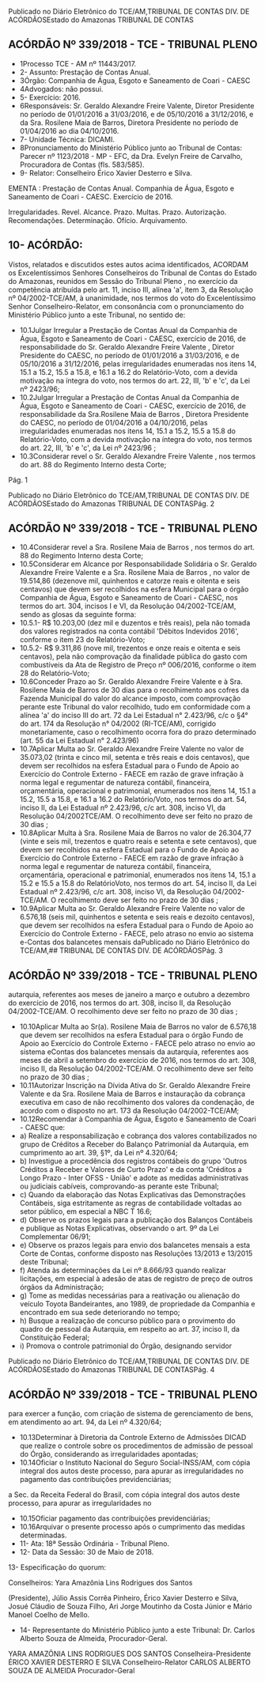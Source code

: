 Publicado  no  Diário Eletrônico do TCE/AM,TRIBUNAL DE CONTAS DIV. DE  ACÓRDÃOSEstado do Amazonas TRIBUNAL DE CONTAS

## ACÓRDÃO Nº 339/2018 - TCE - TRIBUNAL PLENO

- 1Processo TCE - AM nº 11443/2017.
- 2- Assunto: Prestação de Contas Anual.
- 3Órgão: Companhia de Água, Esgoto e Saneamento de Coari - CAESC
- 4Advogados: não possui.
- 5- Exercício: 2016.
- 6Responsáveis: Sr. Geraldo Alexandre Freire Valente, Diretor Presidente no período de 01/01/2016 a 31/03/2016, e de 05/10/2016 a 31/12/2016, e da Sra. Rosilene Maia de Barros, Diretora Presidente no período de 01/04/2016 ao dia 04/10/2016.
- 7- Unidade Técnica: DICAMI.
- 8Pronunciamento do Ministério Público junto ao Tribunal de Contas: Parecer nº 1123/2018 - MP - EFC, da Dra. Evelyn Freire de Carvalho, Procuradora de Contas (fls. 583/585).
- 9- Relator: Conselheiro Érico Xavier Desterro e Silva.

EMENTA :  Prestação  de  Contas  Anual.  Companhia de Água, Esgoto e Saneamento de Coari - CAESC. Exercício de 2016.

Irregularidades. Revel. Alcance. Prazo. Multas. Prazo. Autorização. Recomendações. Determinação. Ofício. Arquivamento.

## 10- ACÓRDÃO:

Vistos, relatados e discutidos estes autos acima identificados, ACORDAM os Excelentíssimos Senhores Conselheiros do Tribunal de Contas do Estado do Amazonas,  reunidos  em  Sessão  do Tribunal  Pleno ,  no  exercício  da  competência atribuída pelo art. 11, inciso III, alínea 'a', item 3, da Resolução nº 04/2002-TCE/AM, à unanimidade, nos termos do voto do Excelentíssimo Senhor Conselheiro-Relator, em consonância com  o  pronunciamento  do  Ministério  Público  junto  a  este  Tribunal,  no sentido de:

- 10.1Julgar Irregular a Prestação de Contas Anual da Companhia de Água,  Esgoto  e  Saneamento  de  Coari  -  CAESC,  exercício  de 2016,  de  responsabilidade  do Sr.  Geraldo  Alexandre  Freire Valente , Diretor Presidente do CAESC, no período de 01/01/2016 a 31/03/2016, e de 05/10/2016 a 31/12/2016, pelas irregularidades  enumeradas  nos  itens  14,  15.1  a  15.2,  15.5  a 15.8, e 16.1 a 16.2 do Relatório-Voto, com a devida motivação na íntegra  do  voto,  nos  termos  do  art.  22,  III,  'b'  e  'c',  da  Lei  nº 2423/96;
- 10.2Julgar Irregular a Prestação de Contas Anual da Companhia de Água,  Esgoto  e  Saneamento  de  Coari  -  CAESC,  exercício  de 2016,  de  responsabilidade  da Sra.Rosilene  Maia  de  Barros , Diretora  Presidente  do  CAESC,  no  período  de  01/04/2016  a 04/10/2016, pelas irregularidades enumeradas nos itens 14, 15.1 a 15.2, 15.5 a 15.8 do Relatório-Voto, com a devida motivação na íntegra  do  voto,  nos  termos  do  art.  22,  III,  'b'  e  'c',  da  Lei  nº 2423/96 ;
- 10.3Considerar revel o Sr.  Geraldo Alexandre Freire Valente ,  nos termos do art. 88 do Regimento Interno desta Corte;

Pág. 1

Publicado  no  Diário Eletrônico do TCE/AM,TRIBUNAL DE CONTAS DIV. DE  ACÓRDÃOSEstado do Amazonas TRIBUNAL DE CONTASPág. 2

## ACÓRDÃO Nº 339/2018 - TCE - TRIBUNAL PLENO

- 10.4Considerar revel a Sra.  Rosilene Maia de Barros ,  nos  termos do art. 88 do Regimento Interno desta Corte;
- 10.5Considerar  em  Alcance por  Responsabilidade  Solidária o  Sr. Geraldo Alexandre Freire Valente e a Sra. Rosilene Maia de Barros , no  valor  de 19.514,86 (dezenove  mil,  quinhentos  e catorze reais e oitenta e seis centavos) que devem ser recolhidos na esfera Municipal para o órgão Companhia de Água, Esgoto e Saneamento de Coari - CAESC, nos termos do art. 304, incisos I e VI, da  Resolução  04/2002-TCE/AM,  sendo  as  glosas  da seguinte forma:
- 10.5.1- R$ 10.203,00 (dez mil e duzentos e três reais), pela não tomada dos valores registrados na conta contábil 'Débitos Indevidos 2016', conforme o item 23 do Relatório-Voto;
- 10.5.2- R$ 9.311,86 (nove mil, trezentos e onze reais e oitenta e seis centavos), pela não comprovação da finalidade pública do gasto com combustíveis da Ata de Registro de Preço nº 006/2016, conforme o item 28 do Relatório-Voto;
- 10.6Conceder Prazo ao Sr. Geraldo Alexandre Freire Valente e à Sra. Rosilene Maia de Barros de 30 dias para o recolhimento aos  cofres  da  Fazenda  Municipal  do  valor  do  alcance  imposto, com comprovação perante este Tribunal do valor recolhido, tudo em conformidade com a alínea 'a' do inciso III do art. 72  da Lei Estadual  n°  2.423/96,  c/c  o  §4°  do  art.  174  da  Resolução  n° 04/2002 (RI-TCE/AM), corrigido monetariamente, caso o recolhimento  ocorra  fora  do  prazo  determinado  (art.  55  da  Lei Estadual n° 2.423/96)
- 10.7Aplicar Multa ao Sr. Geraldo Alexandre Freire Valente no valor de 35.073,02 (trinta e  cinco  mil,  setenta  e  três  reais  e  dois centavos), que devem ser recolhidos na esfera Estadual  para o Fundo de Apoio ao Exercício do Controle Externo  - FAECE em razão de grave infração à norma legal e regumentar de natureza contábil, financeira, orçamentária, operacional e patrimonial, enumerados nos itens 14, 15.1 a 15.2, 15.5 a 15.8, e 16.1 a 16.2 do Relatório/Voto, nos termos do art. 54, inciso II, da Lei Estadual nº 2.423/96,  c/c  art.  308,  inciso  VI,  da  Resolução  04/2002TCE/AM. O recolhimento deve ser feito no prazo de 30 dias ;
- 10.8Aplicar  Multa à Sra.  Rosilene  Maia  de  Barros no  valor  de 26.304,77 (vinte  e  seis  mil,  trezentos  e  quatro  reais  e  setenta  e sete centavos), que devem ser recolhidos na esfera Estadual para o Fundo de Apoio ao Exercício do Controle Externo - FAECE em razão de grave infração à norma legal e regumentar de natureza contábil, financeira, orçamentária, operacional e patrimonial, enumerados nos itens 14, 15.1 a 15.2 e 15.5 a 15.8 do RelatórioVoto, nos termos do art. 54, inciso II, da Lei Estadual nº 2.423/96, c/c art. 308, inciso VI, da Resolução 04/2002-TCE/AM. O recolhimento deve ser feito no prazo de 30 dias ;
- 10.9Aplicar Multa ao Sr. Geraldo Alexandre Freire Valente no valor de 6.576,18 (seis mil, quinhentos e setenta e seis reais e dezoito centavos), que devem ser recolhidos na esfera Estadual  para o Fundo de Apoio ao Exercício do Controle Externo - FAECE, pelo atraso no envio ao sistema e-Contas dos balancetes mensais daPublicado  no  Diário Eletrônico do TCE/AM,## TRIBUNAL DE CONTAS DIV. DE  ACÓRDÃOSPág. 3

## ACÓRDÃO Nº 339/2018 - TCE - TRIBUNAL PLENO

autarquia, referentes aos meses de janeiro a março e outubro a dezembro do exercício de 2016, nos termos do art. 308, inciso II, da Resolução 04/2002-TCE/AM. O recolhimento deve ser feito no prazo de 30 dias ;

- 10.10Aplicar  Multa ao Sr(a).  Rosilene Maia  de  Barros no  valor  de 6.576,18 que  devem  ser  recolhidos  na  esfera  Estadual  para  o órgão Fundo de Apoio ao Exercício do Controle Externo - FAECE pelo atraso no envio ao sistema eContas dos balancetes mensais da  autarquia,  referentes  aos  meses  de  abril  a  setembro  do exercício de 2016, nos termos do art. 308, inciso II, da Resolução 04/2002-TCE/AM. O recolhimento deve ser feito no prazo de 30 dias ;
- 10.11Autorizar Inscrição  na  Dívida  Ativa  do Sr.  Geraldo  Alexandre Freire Valente e da Sra. Rosilene Maia de Barros e instauração da cobrança executiva em caso de não recolhimento dos valores da  condenação,  de  acordo  com  o  disposto  no  art. 173  da Resolução 04/2002-TCE/AM;
- 10.12Recomendar à  Companhia  de  Água,  Esgoto  e  Saneamento  de Coari - CAESC que:
- a) Realize a responsabilização e cobrança dos valores contabilizados  no  grupo  de  Créditos  a  Receber  do  Balanço Patrimonial da Autarquia, em cumprimento ao art. 39, §1º, da Lei nº 4.320/64;
- b) Investigue  a  procedência  dos  registros  contábeis  do  grupo 'Outros Créditos  a Receber  e  Valores  de  Curto  Prazo'  e  da conta 'Créditos a Longo Prazo - Inter OFSS - União' e adote as medidas administrativas ou judiciais cabíveis, comprovando-as perante este Tribunal;
- c) Quando da elaboração das Notas Explicativas das Demonstrações  Contábeis,  siga  estritamente  as  regras  de contabilidade voltadas ao setor público, em especial a NBC T 16.6;
- d) Observe  os  prazos  legais  para  a  publicação  dos  Balanços Contábeis e publique as Notas Explicativas, observando o art. 9º da Lei Complementar 06/91;
- e) Observe os prazos legais para envio dos balancetes mensais a  esta  Corte  de  Contas,  conforme  disposto  nas  Resoluções 13/2013 e 13/2015 deste Tribunal;
- f) Atenda às determinações da Lei nº 8.666/93 quando realizar licitações, em especial à adesão de atas de registro de preço de outros órgãos da Administração;
- g) Tome as medidas necessárias para a reativação ou alienação do veículo Toyota Bandeirantes, ano 1989, de propriedade da Companhia e encontrado em sua sede deteriorando no tempo;
- h) Busque a realização de concurso público para o provimento do quadro de pessoal da Autarquia, em respeito ao art. 37, inciso II, da Constituição Federal;
- i) Promova o controle patrimonial do Órgão, designando servidor

Publicado  no  Diário Eletrônico do TCE/AM,TRIBUNAL DE CONTAS DIV. DE  ACÓRDÃOSEstado do Amazonas TRIBUNAL DE CONTASPág. 4

## ACÓRDÃO Nº 339/2018 - TCE - TRIBUNAL PLENO

para exercer a função, com criação de sistema de gerenciamento de bens, em atendimento ao art. 94, da Lei nº 4.320/64;

- 10.13Determinar à  Diretoria  da  Controle  Externo  de  Admissões  DICAD  que realize o controle sobre os procedimentos de admissão de pessoal do Órgão, considerando as irregularidades apontadas;
- 10.14Oficiar o Instituto Nacional do Seguro Social-INSS/AM, com cópia integral dos autos deste processo, para apurar as irregularidades no pagamento das contribuições previdenciárias;

a  Sec.  da  Receita Federal do Brasil, com cópia integral dos  autos  deste  processo,  para  apurar  as  irregularidades  no

- 10.15Oficiar pagamento das contribuições previdenciárias;
- 10.16Arquivar o presente processo após o cumprimento das medidas determinadas.
- 11- Ata: 18ª Sessão Ordinária - Tribunal Pleno.
- 12- Data da Sessão: 30 de Maio de 2018.

13- Especificação do quorum:

Conselheiros: Yara Amazônia Lins Rodrigues dos Santos

(Presidente), Júlio Assis Corrêa Pinheiro, Érico Xavier Desterro e Silva, Josué Cláudio de Souza Filho, Ari Jorge Moutinho da Costa Júnior e Mário Manoel Coelho de Mello.

- 14- Representante  do  Ministério  Público  junto  a  este  Tribunal: Dr. Carlos  Alberto Souza de Almeida, Procurador-Geral.

YARA AMAZÔNIA LINS RODRIGUES DOS SANTOS Conselheira-Presidente ÉRICO XAVIER DESTERRO E SILVA Conselheiro-Relator CARLOS ALBERTO SOUZA DE ALMEIDA Procurador-Geral